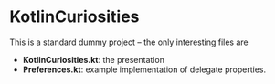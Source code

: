 # KotlinCuriosities

This is a standard dummy project – the only interesting files are 

 - **KotlinCuriosities.kt**: the presentation
 - **Preferences.kt**: example implementation of delegate properties.

